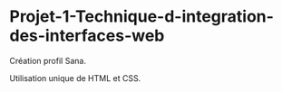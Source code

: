 # Projet-1-Technique-d-integration-des-interfaces-web

Création profil Sana.

Utilisation unique de HTML et CSS.
